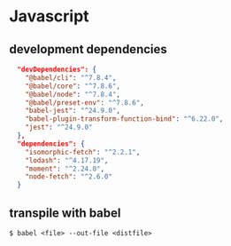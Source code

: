 # Javascript

## development dependencies

```json
  "devDependencies": {
    "@babel/cli": "^7.8.4",
    "@babel/core": "^7.8.6",
    "@babel/node": "^7.8.4",
    "@babel/preset-env": "^7.8.6",
    "babel-jest": "^24.9.0",
    "babel-plugin-transform-function-bind": "^6.22.0",
    "jest": "^24.9.0"
  },
  "dependencies": {
    "isomorphic-fetch": "^2.2.1",
    "lodash": "^4.17.19",
    "moment": "^2.24.0",
    "node-fetch": "^2.6.0"
  }
```

## transpile with babel

```
$ babel <file> --out-file <distfile>
```
